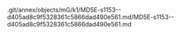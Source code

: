 .git/annex/objects/mG/k1/MD5E-s1153--d405ad8c9f5328361c5866dad490e561.md/MD5E-s1153--d405ad8c9f5328361c5866dad490e561.md